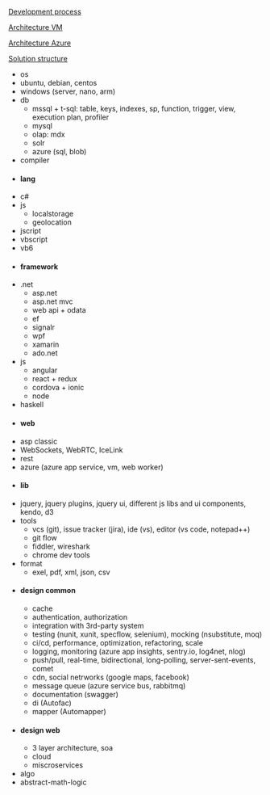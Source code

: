 [Development process](https://github.com/streamcode9/software-design/blob/master/development-process.md)

[Architecture VM](https://streamcode9.github.io/architecture-vm.html)

[Architecture Azure](https://streamcode9.github.io/architecture-azure.html)

[Solution structure](https://google.com)

* os
 * ubuntu, debian, centos
 * windows (server, nano, arm)
* db
  * mssql + t-sql: table, keys, indexes, sp, function, trigger, view, execution plan, profiler
  * mysql  
  * olap: mdx
  * solr
  * azure (sql, blob)
* compiler
* #### lang
* c#
* js
  * localstorage
  * geolocation
* jscript
* vbscript
* vb6
* #### framework
* .net
  * asp.net
  * asp.net mvc
  * web api + odata
  * ef
  * signalr
  * wpf
  * xamarin
  * ado.net
* js
  * angular
  * react + redux
  * cordova + ionic
  * node
* haskell
* #### web
* asp classic
* WebSockets, WebRTC, IceLink
* rest
* azure (azure app service, vm, web worker)
* #### lib
* jquery, jquery plugins, jquery ui, different js libs and ui components, kendo, d3
* tools
  * vcs (git), issue tracker (jira), ide (vs), editor (vs code, notepad++)
  * git flow
  * fiddler, wireshark
  * chrome dev tools
* format
  * exel, pdf, xml, json, csv
* #### design common
  * cache
  * authentication, authorization
  * integration with 3rd-party system
  * testing (nunit, xunit, specflow, selenium), mocking (nsubstitute, moq)
  * ci/cd, performance, optimization, refactoring, scale
  * logging, monitoring (azure app insights, sentry.io, log4net, nlog)
  * push/pull, real-time, bidirectional, long-polling, server-sent-events, comet 
  * cdn, social netrworks (google maps, facebook)
  * message queue (azure service bus, rabbitmq)
  * documentation (swagger)
  * di (Autofac)
  * mapper (Automapper)
* #### design web
  * 3 layer architecture, soa
  * cloud
  * miscroservices
* algo
* abstract-math-logic
